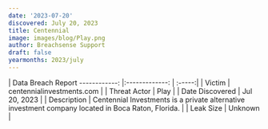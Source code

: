 ```yaml
---
date: '2023-07-20'
discovered: July 20, 2023
title: Centennial
image: images/blog/Play.png
author: Breachsense Support
draft: false
yearmonths: 2023/july
---
```



| Data Breach Report
------------:     |:-------------:    | :-----:|
| Victim      | centennialinvestments.com      | 
| Threat Actor      | Play      | 
| Date Discovered      | Jul 20, 2023      | 
| Description      | Centennial Investments is a private alternative investment company located in Boca Raton, Florida.      | 
| Leak Size      | Unknown      | 

